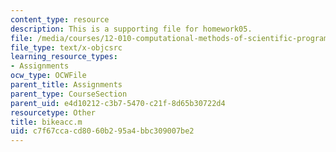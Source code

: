 ```yaml
---
content_type: resource
description: This is a supporting file for homework05.
file: /media/courses/12-010-computational-methods-of-scientific-programming-fall-2011/c7f67ccacd8060b295a4bbc309007be2_bikeacc.m
file_type: text/x-objcsrc
learning_resource_types:
- Assignments
ocw_type: OCWFile
parent_title: Assignments
parent_type: CourseSection
parent_uid: e4d10212-c3b7-5470-c21f-8d65b30722d4
resourcetype: Other
title: bikeacc.m
uid: c7f67cca-cd80-60b2-95a4-bbc309007be2
---
```

